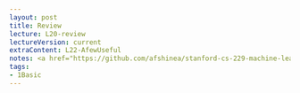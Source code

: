 ```yaml
---
layout: post
title: Review
lecture: L20-review
lectureVersion: current
extraContent: L22-AfewUseful  
notes: <a href="https://github.com/afshinea/stanford-cs-229-machine-learning/tree/master/en">[Cheatsheets]</a> 
tags:
- 1Basic
---
```

